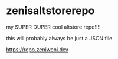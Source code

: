 # zenisaltstorerepo
my SUPER DUPER cool altstore repo!!!!


this will probably always be just a JSON file

https://repo.zeniweni.dev
